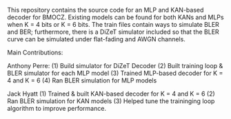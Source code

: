 This repository contains the source code for an MLP and KAN-based decoder for BMOCZ. Existing models can be found for both KANs and MLPs when K = 4 bits or K = 6 bits. The train files contain ways to simulate BLER and BER; furthermore, there is a DiZeT simulator included so that the BLER curve can be simulated under flat-fading and AWGN channels.

Main Contributions:

Anthony Perre: 
(1) Build simulator for DiZeT Decoder
(2) Built training loop & BLER simulator for each MLP model
(3) Trained MLP-based decoder for K = 4 and K = 6
(4) Ran BLER simulation for MLP models

Jack Hyatt
(1) Trained & built KAN-based decoder for K = 4 and K = 6
(2) Ran BLER simulation for KAN models
(3) Helped tune the traininging loop algorithm to improve performance.
